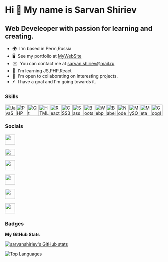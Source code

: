 Hi 👋 My name is Sarvan Shiriev
======================================================================================================================================

Web Develeoper with passion for learning and creating.
------------------------------------------------------

* 🌍  I'm based in Perm,Russia
* 🖥️  See my portfolio at [MyWebSite](http://sarvanshiriev.ru)
* ✉️  You can contact me at [sarvan.shiriev@mail.ru](mailto:sarvan.shiriev@mail.ru)
* 🧠  I'm learning JS,PHP,React
* 🤝  I'm open to collaborating on interesting projects.
* ⚡  I have a goal and I'm going towards it.

### Skills


<p align="left">
<a href="https://developer.mozilla.org/en-US/docs/Web/JavaScript" target="_blank" rel="noreferrer"><img src="https://raw.githubusercontent.com/danielcranney/readme-generator/main/public/icons/skills/javascript-colored.svg" width="36" height="36" alt="JavaScript" /></a><a href="https://www.php.net/" target="_blank" rel="noreferrer"><img src="https://raw.githubusercontent.com/danielcranney/readme-generator/main/public/icons/skills/php-colored.svg" width="36" height="36" alt="PHP" /></a><a href="https://git-scm.com/" target="_blank" rel="noreferrer"><img src="https://raw.githubusercontent.com/danielcranney/readme-generator/main/public/icons/skills/git-colored.svg" width="36" height="36" alt="Git" /></a><a href="https://developer.mozilla.org/en-US/docs/Glossary/HTML5" target="_blank" rel="noreferrer"><img src="https://raw.githubusercontent.com/danielcranney/readme-generator/main/public/icons/skills/html5-colored.svg" width="36" height="36" alt="HTML5" /></a><a href="https://reactjs.org/" target="_blank" rel="noreferrer"><img src="https://raw.githubusercontent.com/danielcranney/readme-generator/main/public/icons/skills/react-colored.svg" width="36" height="36" alt="React" /></a><a href="https://www.w3.org/TR/CSS/#css" target="_blank" rel="noreferrer"><img src="https://raw.githubusercontent.com/danielcranney/readme-generator/main/public/icons/skills/css3-colored.svg" width="36" height="36" alt="CSS3" /></a><a href="https://sass-lang.com/" target="_blank" rel="noreferrer"><img src="https://raw.githubusercontent.com/danielcranney/readme-generator/main/public/icons/skills/sass-colored.svg" width="36" height="36" alt="Sass" /></a><a href="https://getbootstrap.com/" target="_blank" rel="noreferrer"><img src="https://raw.githubusercontent.com/danielcranney/readme-generator/main/public/icons/skills/bootstrap-colored.svg" width="36" height="36" alt="Bootstrap" /></a><a href="https://webpack.js.org/" target="_blank" rel="noreferrer"><img src="https://raw.githubusercontent.com/danielcranney/readme-generator/main/public/icons/skills/webpack-colored.svg" width="36" height="36" alt="Webpack" /></a><a href="https://babeljs.io/" target="_blank" rel="noreferrer"><img src="https://raw.githubusercontent.com/danielcranney/readme-generator/main/public/icons/skills/babel-colored.svg" width="36" height="36" alt="Babel" /></a><a href="https://nodejs.org/en/" target="_blank" rel="noreferrer"><img src="https://raw.githubusercontent.com/danielcranney/readme-generator/main/public/icons/skills/nodejs-colored.svg" width="36" height="36" alt="NodeJS" /></a><a href="https://www.mysql.com/" target="_blank" rel="noreferrer"><img src="https://raw.githubusercontent.com/danielcranney/readme-generator/main/public/icons/skills/mysql-colored.svg" width="36" height="36" alt="MySQL" /></a><a href="https://metamask.io/" target="_blank" rel="noreferrer"><img src="https://raw.githubusercontent.com/danielcranney/readme-generator/main/public/icons/skills/metamask-colored.svg" width="36" height="36" alt="MetaMask" /></a><a href="https://cloud.google.com/" target="_blank" rel="noreferrer"><img src="https://raw.githubusercontent.com/danielcranney/readme-generator/main/public/icons/skills/googlecloud-colored.svg" width="36" height="36" alt="Google Cloud" /></a>
</p>


### Socials

<p align="left"><a href="https://www.codepen.io/sarvanshiriev" target="_blank" rel="noreferrer"> <picture> <source media="(prefers-color-scheme: dark)" srcset="https://cdn0.iconfinder.com/data/icons/social-network-27/32/codepen_logo_html_code_css_javascript_programming-512.png" /> <source media="(prefers-color-scheme: light)" srcset="https://cdn0.iconfinder.com/data/icons/social-network-27/32/codepen_logo_html_code_css_javascript_programming-512.png" /> <img src="https://cdn0.iconfinder.com/data/icons/social-network-27/32/codepen_logo_html_code_css_javascript_programming-512.png" width="32" height="32" /> </picture> </a>
  
  <a href="https://discord.com/users/sarvansshiriev" target="_blank" rel="noreferrer"> <picture> <source media="(prefers-color-scheme: dark)" srcset="https://assets-global.website-files.com/6257adef93867e50d84d30e2/636e0a6a49cf127bf92de1e2_icon_clyde_blurple_RGB.png" /> <source media="(prefers-color-scheme: dark)" srcset="https://assets-global.website-files.com/6257adef93867e50d84d30e2/636e0a6a49cf127bf92de1e2_icon_clyde_blurple_RGB.png" /> <img src="https://assets-global.website-files.com/6257adef93867e50d84d30e2/636e0a6a49cf127bf92de1e2_icon_clyde_blurple_RGB.png" width="32" height="22" /> </picture> </a> 
  
  <a href="https://www.facebook.com/sarvanshiriev" target="_blank" rel="noreferrer"> <picture> <source media="(prefers-color-scheme: dark)" srcset="https://upload.wikimedia.org/wikipedia/commons/thumb/0/05/Facebook_Logo_%282019%29.png/768px-Facebook_Logo_%282019%29.png" /> <source media="(prefers-color-scheme: light)" srcset="https://upload.wikimedia.org/wikipedia/commons/thumb/0/05/Facebook_Logo_%282019%29.png/768px-Facebook_Logo_%282019%29.png" /> <img src="https://upload.wikimedia.org/wikipedia/commons/thumb/0/05/Facebook_Logo_%282019%29.png/768px-Facebook_Logo_%282019%29.png" width="32" height="32" /> </picture> </a> 
  
  <a href="http://www.instagram.com/020sarvan" target="_blank" rel="noreferrer"> <picture> <source media="(prefers-color-scheme: dark)" srcset="undefined" /> <source media="(prefers-color-scheme: light)" srcset="https://upload.wikimedia.org/wikipedia/commons/thumb/a/a5/Instagram_icon.png/600px-Instagram_icon.png" /> <img src="https://upload.wikimedia.org/wikipedia/commons/thumb/a/a5/Instagram_icon.png/600px-Instagram_icon.png" width="32" height="32" /> </picture> </a> 
  
  <a href="https://www.stackoverflow.com/users/18485415/sarvanshiriev" target="_blank" rel="noreferrer"> <picture> <source media="(prefers-color-scheme: dark)" srcset="undefined" /> <source media="(prefers-color-scheme: light)" srcset="https://static-00.iconduck.com/assets.00/stack-overflow-icon-2048x2048-7ohycn5z.png" /> <img src="https://static-00.iconduck.com/assets.00/stack-overflow-icon-2048x2048-7ohycn5z.png" width="32" height="32" /> </picture> </a> 
  
  <a href="https://www.threads.net/@sarvanshiriev" target="_blank" rel="noreferrer"> <picture> <source media="(prefers-color-scheme: dark)" srcset="https://static.vecteezy.com/system/resources/thumbnails/027/206/085/small_2x/threads-logo-with-different-colors-and-threads-phone-icon-threads-logo-vector-threads-by-meta-threads-social-network-by-instagram-new-social-network-by-meta-july-20-2023-dhaka-bangladesh-free-png.png" /> <source media="(prefers-color-scheme: light)" srcset="https://static.vecteezy.com/system/resources/thumbnails/027/206/085/small_2x/threads-logo-with-different-colors-and-threads-phone-icon-threads-logo-vector-threads-by-meta-threads-social-network-by-instagram-new-social-network-by-meta-july-20-2023-dhaka-bangladesh-free-png.png" /> <img src="https://static.vecteezy.com/system/resources/thumbnails/027/206/085/small_2x/threads-logo-with-different-colors-and-threads-phone-icon-threads-logo-vector-threads-by-meta-threads-social-network-by-instagram-new-social-network-by-meta-july-20-2023-dhaka-bangladesh-free-png.png" width="32" height="32" /> </picture> </a></p>

### Badges

<b>My GitHub Stats</b>

<a href="http://www.github.com/sarvanshiriev"><img src="https://github-readme-stats.vercel.app/api?username=sarvanshiriev&show_icons=true&hide=&count_private=true&title_color=ef4444&text_color=ffffff&icon_color=0891b2&bg_color=14532d&hide_border=true&show_icons=true" alt="sarvanshiriev's GitHub stats" /></a>

<a href="https://github.com/sarvanshiriev" align="left"><img src="https://github-readme-stats.vercel.app/api/top-langs/?username=sarvanshiriev&langs_count=10&title_color=ef4444&text_color=ffffff&icon_color=0891b2&bg_color=14532d&hide_border=true&locale=en&custom_title=Top%20%Languages" alt="Top Languages" /></a>
